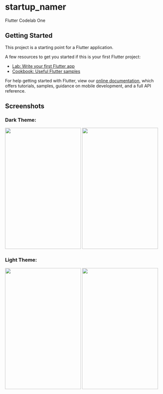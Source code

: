 # startup_namer

Flutter Codelab One

## Getting Started

This project is a starting point for a Flutter application.

A few resources to get you started if this is your first Flutter project:

- [Lab: Write your first Flutter app](https://flutter.io/docs/get-started/codelab)
- [Cookbook: Useful Flutter samples](https://flutter.io/docs/cookbook)

For help getting started with Flutter, view our 
[online documentation](https://flutter.io/docs), which offers tutorials, 
samples, guidance on mobile development, and a full API reference.

## Screenshots

### Dark Theme:

<img src="https://github.com/DhruvamSharma/FlutterStarter/blob/master/startup_namer/dark_names.png" width= "250" height ="400"> <img src="https://github.com/DhruvamSharma/FlutterStarter/blob/master/startup_namer/dark_favourites.png" width= "250" height ="400"> 

### Light Theme:

<img src="https://github.com/DhruvamSharma/FlutterStarter/blob/master/startup_namer/light_names.png" width= "250" height ="400"> <img src="https://github.com/DhruvamSharma/FlutterStarter/blob/master/startup_namer/light_favourites.png" width= "250" height ="400"> 
